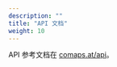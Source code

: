 ```yaml
---
description: ""
title: "API 文档"
weight: 10
---
```


API 参考文档在 [comaps.at/api](https://comaps.at/api)。
